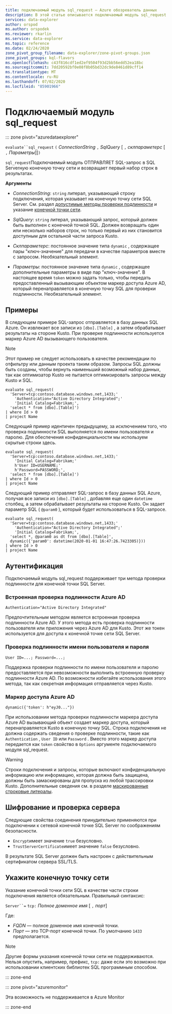 ```yaml
---
title: подключаемый модуль sql_request — Azure обозреватель данных
description: В этой статье описывается подключаемый модуль sql_request в Azure обозреватель данных.
services: data-explorer
author: orspod
ms.author: orspodek
ms.reviewer: rkarlin
ms.service: data-explorer
ms.topic: reference
ms.date: 02/24/2020
zone_pivot_group_filename: data-explorer/zone-pivot-groups.json
zone_pivot_groups: kql-flavors
ms.openlocfilehash: c43f816cdf1ed2ef9504f93d2bb56edd52ea18bc
ms.sourcegitcommit: 7dd20592bf0e08f8b05bd32dc9de8461d89cff14
ms.translationtype: MT
ms.contentlocale: ru-RU
ms.lasthandoff: 07/02/2020
ms.locfileid: "85901966"
---
```

# <a name="sql_request-plugin"></a>Подключаемый модуль sql_request

::: zone pivot="azuredataexplorer"

  `evaluate``sql_request` `(` *ConnectionString* `,` *SqlQuery* [ `,` *склпараметерс* [ `,` *Параметры*]]`)`

`sql_request`Подключаемый модуль ОТПРАВЛЯЕТ SQL-запрос в SQL Serverную конечную точку сети и возвращает первый набор строк в результатах.

**Аргументы**

* *ConnectionString*: `string` литерал, указывающий строку подключения, которая указывает на конечную точку сети SQL Server. См. раздел [допустимые методы проверки подлинности](#authentication) и указание [конечной точки сети](#specify-the-network-endpoint).

* *SqlQuery*: `string` литерал, указывающий запрос, который должен быть выполнен с конечной точкой SQL. Должен возвращать один или несколько наборов строк, но только первый из них становится доступным для остальной части запроса Kusto.

* *Склпараметерс*: постоянное значение типа `dynamic` , содержащее пары "ключ-значение" для передачи в качестве параметров вместе с запросом. Необязательный элемент.
  
* *Параметры*: постоянное значение типа `dynamic` , содержащее дополнительные параметры в виде пар "ключ-значение". В настоящее время `token` можно задать только, чтобы передать предоставленный вызывающим объектом маркер доступа Azure AD, который перенаправляется в конечную точку SQL для проверки подлинности. Необязательный элемент.

## <a name="examples"></a>Примеры

В следующем примере SQL-запрос отправляется в базу данных SQL Azure. Он извлекает все записи из `[dbo].[Table]` , а затем обрабатывает результаты на стороне Kusto. При проверке подлинности используется маркер Azure AD вызывающего пользователя. 

> [!NOTE]
> Этот пример не следует использовать в качестве рекомендации по отфильтру или данным проекта таким образом. Запросы SQL должны быть созданы, чтобы вернуть наименьший возможный набор данных, так как оптимизатор Kusto не пытается оптимизировать запросы между Kusto и SQL.

```kusto
evaluate sql_request(
  'Server=tcp:contoso.database.windows.net,1433;'
    'Authentication="Active Directory Integrated";'
    'Initial Catalog=Fabrikam;',
  'select * from [dbo].[Table]')
| where Id > 0
| project Name
```

Следующий пример идентичен предыдущему, за исключением того, что проверка подлинности SQL выполняется по имени пользователя и паролю. Для обеспечения конфиденциальности мы используем скрытые строки здесь.

```kusto
evaluate sql_request(
  'Server=tcp:contoso.database.windows.net,1433;'
    'Initial Catalog=Fabrikam;'
    h'User ID=USERNAME;'
    h'Password=PASSWORD;',
  'select * from [dbo].[Table]')
| where Id > 0
| project Name
```

Следующий пример отправляет SQL-запрос в базу данных SQL Azure, получая все записи из `[dbo].[Table]` , добавляя еще один `datetime` столбец, а затем обрабатывает результаты на стороне Kusto.
Он задает параметр SQL ( `@param0` ), который будет использоваться в SQL-запросе.

```kusto
evaluate sql_request(
  'Server=tcp:contoso.database.windows.net,1433;'
    'Authentication="Active Directory Integrated";'
    'Initial Catalog=Fabrikam;',
  'select *, @param0 as dt from [dbo].[Table]',
  dynamic({'param0': datetime(2020-01-01 16:47:26.7423305)}))
| where Id > 0
| project Name
```

## <a name="authentication"></a>Аутентификация

Подключаемый модуль sql_request поддерживает три метода проверки подлинности для конечной точки SQL Server.

### <a name="azure-ad-integrated-authentication"></a>Встроенная проверка подлинности Azure AD 

`Authentication="Active Directory Integrated"`

  Предпочтительным методом является встроенная проверка подлинности Azure AD. У этого метода есть проверка подлинности пользователя или приложения через Azure AD для Kusto. Этот же токен используется для доступа к конечной точке сети SQL Server.

### <a name="usernamepassword-authentication"></a>Проверка подлинности имени пользователя и пароля

`User ID=...; Password=...;`

  Поддержка проверки подлинности по имени пользователя и паролю предоставляется при невозможности выполнить встроенную проверку подлинности Azure AD. По возможности избегайте использования этого метода, так как секретная информация отправляется через Kusto.

### <a name="azure-ad-access-token"></a>Маркер доступа Azure AD

`dynamic({'token': h"eyJ0..."})`

   При использовании метода проверки подлинности маркера доступа Azure AD вызывающий объект создает маркер доступа, который перенаправляется Kusto в конечную точку SQL. Строка подключения не должна содержать сведения о проверке подлинности, такие как `Authentication` , `User ID` или `Password` . Вместо этого маркер доступа передается как `token` свойство в `Options` аргументе подключаемого модуля sql_request.
     
> [!WARNING]
> Строки подключения и запросы, которые включают конфиденциальную информацию или информацию, которая должна быть защищена, должны быть замаскированы для пропуска из любой трассировки Kusto.
> Дополнительные сведения см. в разделе [маскированные строковые литералы](scalar-data-types/string.md#obfuscated-string-literals).

## <a name="encryption-and-server-validation"></a>Шифрование и проверка сервера

Следующие свойства соединения принудительно применяются при подключении к сетевой конечной точке SQL Server по соображениям безопасности.

* `Encrypt`имеет значение `true` безусловно.
* `TrustServerCertificate`имеет значение `false` безусловно.

В результате SQL Server должен быть настроен с действительным сертификатом сервера SSL/TLS.

## <a name="specify-the-network-endpoint"></a>Укажите конечную точку сети

Указание конечной точки сети SQL в качестве части строки подключения является обязательным.
Правильный синтаксис:

`Server``=` `tcp:` *Полное доменное имя* [ `,` *порт*]

Где:

* *FQDN* — полное доменное имя конечной точки.
* *Порт* — это TCP-порт конечной точки. По умолчанию `1433` предполагается.

> [!NOTE]
> Другие формы указания конечной точки сети не поддерживаются.
> Нельзя опустить, например, префикс, `tcp:` даже если это возможно при использовании клиентских библиотек SQL программным способом.

::: zone-end

::: zone pivot="azuremonitor"

Эта возможность не поддерживается в Azure Monitor

::: zone-end
